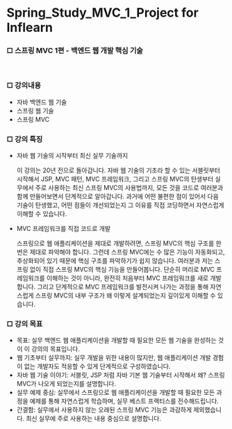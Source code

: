 # Spring_Study_MVC_1_Project for Inflearn

<div>
  <h3>□ 스프링 MVC 1편 - 백엔드 웹 개발 핵심 기술</h3>
  <br>
  <h3>□ 강의내용</h3>
  <ul>
    <li>자바 백엔드 웹 기술</li>
    <li>스프링 웹 기술</li>
    <li>스프링 MVC</li>
  </ul>
  <h3>□ 강의 특징</h3>
  <ul>
    <li>자바 웹 기술의 시작부터 최신 실무 기술까지</li>
    <p>이 강의는 20년 전으로 돌아갑니다. 자바 웹 기술의 기초라 할 수 있는 서블릿부터 시작해서 JSP, MVC 패턴, MVC 프레임워크, 그리고 스프링 MVC의 탄생부터 실무에서 주로 사용하는 최신 스프링 MVC의 사용법까지, 모든 것을 코드로 여러분과 함께 만들어보면서 단계적으로 알아갑니다. 과거에 어떤 불편한 점이 있어서 다음 기술이 탄생했고, 어떤 점들이 개선되었는지 그 이유를 직접 코딩하면서 자연스럽게 이해할 수 있습니다.
    </p>
    <li>MVC 프레임워크를 직접 코드로 개발</li>
    <p>
      스프링으로 웹 애플리케이션을 제대로 개발하려면, 스프링 MVC의 핵심 구조를 한번은 제대로 파악해야 합니다. 그런데 스프링 MVC에는 수 많은 기능이 자동화되고, 추상화되어 있기 때문에 핵심 구조를 파악하기가 쉽지 않습니다.
여러분과 저는 스프링 없이 직접 스프링 MVC의 핵심 기능을 만들어봅니다. 단순히 머리로 MVC 프레임워크를 이해하는 것이 아니라, 완전히 처음부터 MVC 프레임워크를 새로 개발합니다. 그리고 단계적으로 MVC 프레임워크를 발전시켜 나가는 과정을 통해 자연스럽게 스프링 MVC의 내부 구조가 왜 이렇게 설계되었는지 깊이있게 이해할 수 있습니다.
    </p>
  </ul>
  <h3>□ 강의 목표</h3>
  <ul>
    <li>목표: 실무 백엔드 웹 애플리케이션을 개발할 때 필요한 모든 웹 기술을 완성하는 것이 이 강의의 목표입니다.</li>
    <li>웹 기초부터 실무까지: 실무 개발을 위한 내용이 많지만, 웹 애플리케이션 개발 경험이 없는 개발자도 적응할 수 있게 단계적으로 구성하였습니다.</li>
    <li>자바 웹 기술 이야기: 서블릿, JSP 처럼 자바 기본 웹 기술부터 시작해서 왜? 스프링 MVC가 나오게 되었는지를 설명합니다. </li>
    <li>실무 예제 중심: 실무에서 스프링으로 웹 애플리케이션을 개발할 때 필요한 모든 과정을 예제를 통해 자연스럽게 학습하며, 실무 베스트 프랙티스를 전수해드립니다.</li>
    <li>간결함: 실무에서 사용하지 않는 오래된 스프링 MVC 기능은 과감하게 제외했습니다. 최신 실무에 주로 사용하는 내용 중심으로 설명합니다.</li>
  </ul>
</div>
